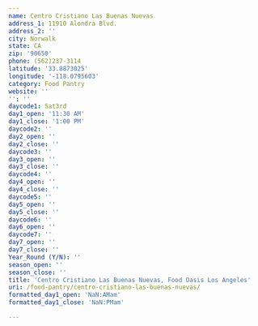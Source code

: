 ```yaml
---
name: Centro Cristiano Las Buenas Nuevas
address_1: 11910 Alondra Blvd.
address_2: ''
city: Norwalk
state: CA
zip: '90650'
phone: (562)237-3114
latitude: '33.8873025'
longitude: '-118.0795603'
category: Food Pantry
website: ''
'': ''
daycode1: Sat3rd
day1_open: '11:30 AM'
day1_close: '1:00 PM'
daycode2: ''
day2_open: ''
day2_close: ''
daycode3: ''
day3_open: ''
day3_close: ''
daycode4: ''
day4_open: ''
day4_close: ''
daycode5: ''
day5_open: ''
day5_close: ''
daycode6: ''
day6_open: ''
daycode7: ''
day7_open: ''
day7_close: ''
Year_Round (Y/N): ''
season_open: ''
season_close: ''
title: 'Centro Cristiano Las Buenas Nuevas, Food Oasis Los Angeles'
uri: /food-pantry/centro-cristiano-las-buenas-nuevas/
formatted_day1_open: 'NaN:AMam'
formatted_day1_close: 'NaN:PMam'

---
```

